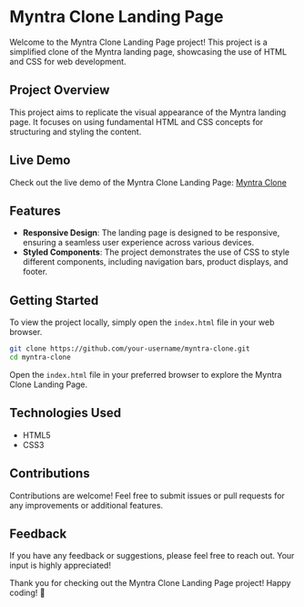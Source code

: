 # Myntra Clone Landing Page

Welcome to the Myntra Clone Landing Page project! This project is a simplified clone of the Myntra landing page, showcasing the use of HTML and CSS for web development.

## Project Overview

This project aims to replicate the visual appearance of the Myntra landing page. It focuses on using fundamental HTML and CSS concepts for structuring and styling the content.

## Live Demo

Check out the live demo of the Myntra Clone Landing Page: [Myntra Clone](https://myntra-clone-lac.vercel.app/)

## Features

- **Responsive Design**: The landing page is designed to be responsive, ensuring a seamless user experience across various devices.
- **Styled Components**: The project demonstrates the use of CSS to style different components, including navigation bars, product displays, and footer.

## Getting Started

To view the project locally, simply open the `index.html` file in your web browser.

```bash
git clone https://github.com/your-username/myntra-clone.git
cd myntra-clone
```

Open the `index.html` file in your preferred browser to explore the Myntra Clone Landing Page.

## Technologies Used

- HTML5
- CSS3

## Contributions

Contributions are welcome! Feel free to submit issues or pull requests for any improvements or additional features.

## Feedback

If you have any feedback or suggestions, please feel free to reach out. Your input is highly appreciated!

Thank you for checking out the Myntra Clone Landing Page project! Happy coding! 🚀

